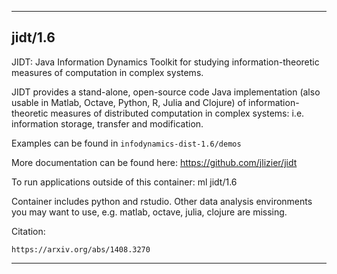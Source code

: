 
----------------------------------
## jidt/1.6 ##

JIDT: Java Information Dynamics Toolkit for studying information-theoretic 
measures of computation in complex systems.

JIDT provides a stand-alone, open-source code Java implementation (also usable
in Matlab, Octave, Python, R, Julia and Clojure) of information-theoretic 
measures of distributed computation in complex systems: i.e. information 
storage, transfer and modification.

Examples can be found in `infodynamics-dist-1.6/demos`

More documentation can be found here: https://github.com/jlizier/jidt

To run applications outside of this container: ml jidt/1.6

Container includes python and rstudio. Other data analysis environments you 
may want to use, e.g. matlab, octave, julia, clojure are missing.

Citation:
```
https://arxiv.org/abs/1408.3270
```

----------------------------------
